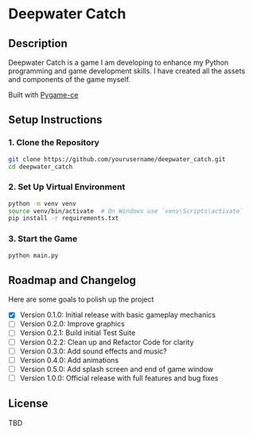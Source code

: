 # Deepwater Catch

## Description
Deepwater Catch is a game I am developing to enhance my Python programming and game development skills. I have created all the assets and components of the game myself.

Built with [Pygame-ce](https://github.com/pygame-community/pygame-ce)

## Setup Instructions

### 1. Clone the Repository
```sh
git clone https://github.com/yourusername/deepwater_catch.git
cd deepwater_catch
```

### 2. Set Up Virtual Environment
```sh
python -m venv venv
source venv/bin/activate  # On Windows use `venv\Scripts\activate`
pip install -r requirements.txt
```

### 3. Start the Game
```sh
python main.py
```

## Roadmap and Changelog
Here are some goals to polish up the project

- [x] Version 0.1.0: Initial release with basic gameplay mechanics
- [ ] Version 0.2.0: Improve graphics
- [ ] Version 0.2.1: Build initial Test Suite
- [ ] Version 0.2.2: Clean up and Refactor Code for clarity
- [ ] Version 0.3.0: Add sound effects and music?
- [ ] Version 0.4.0: Add animations
- [ ] Version 0.5.0: Add splash screen and end of game window
- [ ] Version 1.0.0: Official release with full features and bug fixes

## License
TBD